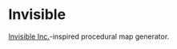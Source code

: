 # Invisible
[Invisible Inc.](https://www.klei.com/games/invisible-inc)-inspired procedural map generator.
